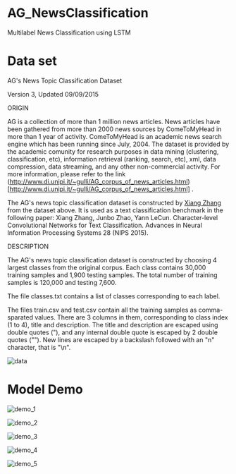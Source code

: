 # AG_NewsClassification
Multilabel News Classification using LSTM

# Data set
AG's News Topic Classification Dataset

Version 3, Updated 09/09/2015

ORIGIN

AG is a collection of more than 1 million news articles. News articles have been gathered from more than 2000  news sources by ComeToMyHead in more than 1 year of activity. ComeToMyHead is an academic news search engine which has been running since July, 2004. The dataset is provided by the academic comunity for research purposes in data mining (clustering, classification, etc), information retrieval (ranking, search, etc), xml, data compression, data streaming, and any other non-commercial activity. For more information, please refer to the link (http://www.di.unipi.it/~gulli/AG_corpus_of_news_articles.html)[http://www.di.unipi.it/~gulli/AG_corpus_of_news_articles.html] .

The AG's news topic classification dataset is constructed by [Xiang Zhang](xiang.zhang@nyu.edu) from the dataset above. It is used as a text classification benchmark in the following paper: Xiang Zhang, Junbo Zhao, Yann LeCun. Character-level Convolutional Networks for Text Classification. Advances in Neural Information Processing Systems 28 (NIPS 2015).

DESCRIPTION

The AG's news topic classification dataset is constructed by choosing 4 largest classes from the original corpus. Each class contains 30,000 training samples and 1,900 testing samples. The total number of training samples is 120,000 and testing 7,600.

The file classes.txt contains a list of classes corresponding to each label.

The files train.csv and test.csv contain all the training samples as comma-sparated values. There are 3 columns in them, corresponding to class index (1 to 4), title and description. The title and description are escaped using double quotes ("), and any internal double quote is escaped by 2 double quotes (""). New lines are escaped by a backslash followed with an "n" character, that is "\n".

![data](https://github.com/ishandutta0098/AG_NewsClassification/blob/main/images/data.png)  

# Model Demo

![demo_1](https://github.com/ishandutta0098/AG_NewsClassification/blob/main/images/demo_1.png)  
  
![demo_2](https://github.com/ishandutta0098/AG_NewsClassification/blob/main/images/demo_2.png)  
  
![demo_3](https://github.com/ishandutta0098/AG_NewsClassification/blob/main/images/demo_3.png)  
  
![demo_4](https://github.com/ishandutta0098/AG_NewsClassification/blob/main/images/demo_4.png)  
  
![demo_5](https://github.com/ishandutta0098/AG_NewsClassification/blob/main/images/demo_5.png)  

